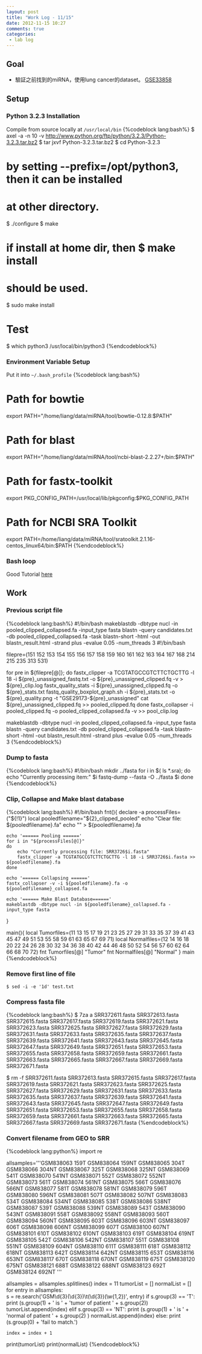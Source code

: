 ```yaml
---
layout: post
title: "Work Log - 11/15"
date: 2012-11-15 10:27
comments: true
categories: 
 - lab log
---
```


## Goal
* 驗証之前找到的miRNA，使用lung cancer的dataset。 [GSE33858]
<!-- more -->

[GSE33858]: http://www.ncbi.nlm.nih.gov/geo/query/acc.cgi?acc=GSE33858

## Setup

### Python 3.2.3 Installation
Compile from source locally at `/usr/local/bin`
{%codeblock lang:bash%}
$ axel -a -n 10 -v http://www.python.org/ftp/python/3.2.3/Python-3.2.3.tar.bz2
$ tar jxvf Python-3.2.3.tar.bz2
$ cd Python-3.2.3

# by setting --prefix=/opt/python3, then it can be installed 
# at other directory.
$ ./configure
$ make 
# if install at home dir, then $ make install 
# should be used.
$ sudo make install

# Test
$ which python3
/usr/local/bin/python3
{%endcodeblock%}


### Environment Variable Setup
Put it into `~/.bash_profile`
{%codeblock lang:bash%}
# Path for bowtie
export PATH="/home/liang/data/miRNA/tool/bowtie-0.12.8:$PATH"
# Path for blast
export PATH="/home/liang/data/miRNA/tool/ncbi-blast-2.2.27+/bin:$PATH"
# Path for fastx-toolkit
export PKG_CONFIG_PATH=/usr/local/lib/pkgconfig:$PKG_CONFIG_PATH
# Path for NCBI SRA Toolkit
export PATH=/home/liang/data/miRNA/tool/sratoolkit.2.1.16-centos_linux64/bin:$PATH
{%endcodeblock%}

### Bash loop
Good Tutorial [here](http://www.cyberciti.biz/faq/bash-for-loop/)


## Work

### Previous script file

{%codeblock lang:bash%}
#!/bin/bash
makeblastdb -dbtype nucl -in pooled_clipped_collapsed.fa  -input_type fasta
blastn -query candidates.txt -db pooled_clipped_collapsed.fa -task blastn-short -html -out blastn_result.html -strand plus -evalue 0.05  -num_threads 3
#!/bin/bash

filepre=(151 152 153 154 155 156 157 158 159 160 161 162 163 164 167 168 214 215 235 313 531)

for pre in ${filepre[@]}; do
    fastx_clipper -a TCGTATGCCGTCTTCTGCTTG -l 18 -i ${pre}_unassigned_fastq.txt  -o ${pre}_unassigned_clipped.fq -v > ${pre}_clip.log
    fastx_quality_stats -i ${pre}_unassigned_clipped.fq -o ${pre}_stats.txt
    fastq_quality_boxplot_graph.sh -i ${pre}_stats.txt -o ${pre}_quality.png -t "GSE29173-${pre}_unassigned"
    cat ${pre}_unassigned_clipped.fq >> pooled_clipped.fq
done
fastx_collapser -i pooled_clipped.fq -o pooled_clipped_collapsed.fa -v >> pool_clip.log

makeblastdb -dbtype nucl -in pooled_clipped_collapsed.fa  -input_type fasta
blastn -query candidates.txt -db pooled_clipped_collapsed.fa -task blastn-short -html -out blastn_result.html -strand plus -evalue 0.05  -num_threads 3
{%endcodeblock%}

### Dump to fasta

{%codeblock lang:bash%}
#!/bin/bash
mkdir ../fasta
for i in $( ls *.sra); do
    echo "Currently processing item:" $i
    fastq-dump --fasta -O ../fasta $i
done
{%endcodeblock%}


### Clip, Collapse and Make blast database

{%codeblock lang:bash%}
#!/bin/bash
fnt(){
    declare -a processFiles=("${!1}")
    local pooledfilename="${2}_clipped_pooled"
    echo "Clear file: ${pooledfilename}.fa"
    echo "" > ${pooledfilename}.fa

    echo '====== Pooling ======'
    for i in "${processFiles[@]}"
    do
        echo "Currently processing file: SRR3726$i.fasta"
        fastx_clipper -a TCGTATGCCGTCTTCTGCTTG -l 18 -i SRR3726$i.fasta >> ${pooledfilename}.fa
    done

    echo '====== Collapsing ======'
    fastx_collapser -v -i ${pooledfilename}.fa -o ${pooledfilename}_collapsed.fa

    echo '====== Make Blast Database======'
    makeblastdb -dbtype nucl -in ${pooledfilename}_collapsed.fa -input_type fasta
}

main(){
    local Tumorfiles=(11 13 15 17 19 21 23 25 27 29 31 33 35 37 39 41 43 45 47 49 51 53 55 58 59 61 63 65 67 69 71)
    local Normalfiles=(12 14 16 18 20 22 24 26 28 30 32 34 36 38 40 42 44 46 48 50 52 54 56 57 60 62 64 66 68 70 72)
    fnt Tumorfiles[@] "Tumor"
    fnt Normalfiles[@] "Normal"
}
main
{%endcodeblock%}

### Remove first line of file

    $ sed -i -e '1d' test.txt

### Compress fasta file

{%codeblock lang:bash%}
$ 7za a SRR372611.fasta SRR372613.fasta SRR372615.fasta SRR372617.fasta SRR372619.fasta SRR372621.fasta SRR372623.fasta SRR372625.fasta SRR372627.fasta SRR372629.fasta SRR372631.fasta SRR372633.fasta SRR372635.fasta SRR372637.fasta SRR372639.fasta SRR372641.fasta SRR372643.fasta SRR372645.fasta SRR372647.fasta SRR372649.fasta SRR372651.fasta SRR372653.fasta SRR372655.fasta SRR372658.fasta SRR372659.fasta SRR372661.fasta SRR372663.fasta SRR372665.fasta SRR372667.fasta SRR372669.fasta SRR372671.fasta

$ rm -f SRR372611.fasta SRR372613.fasta SRR372615.fasta SRR372617.fasta SRR372619.fasta SRR372621.fasta SRR372623.fasta SRR372625.fasta SRR372627.fasta SRR372629.fasta SRR372631.fasta SRR372633.fasta SRR372635.fasta SRR372637.fasta SRR372639.fasta SRR372641.fasta SRR372643.fasta SRR372645.fasta SRR372647.fasta SRR372649.fasta SRR372651.fasta SRR372653.fasta SRR372655.fasta SRR372658.fasta SRR372659.fasta SRR372661.fasta SRR372663.fasta SRR372665.fasta SRR372667.fasta SRR372669.fasta SRR372671.fasta
{%endcodeblock%}

### Convert filename from GEO to SRR

{%codeblock lang:python%}
import re

allsamples='''GSM838063	159T
GSM838064	159NT
GSM838065	304T
GSM838066	304NT
GSM838067	325T
GSM838068	325NT
GSM838069	541T
GSM838070	541NT
GSM838071	552T
GSM838072	552NT
GSM838073	561T
GSM838074	561NT
GSM838075	566T
GSM838076	566NT
GSM838077	581T
GSM838078	581NT
GSM838079	596T
GSM838080	596NT
GSM838081	507T
GSM838082	507NT
GSM838083	534T
GSM838084	534NT
GSM838085	538T
GSM838086	538NT
GSM838087	539T
GSM838088	539NT
GSM838089	543T
GSM838090	543NT
GSM838091	558T
GSM838092	558NT
GSM838093	560T
GSM838094	560NT
GSM838095	603T
GSM838096	603NT
GSM838097	606T
GSM838098	606NT
GSM838099	607T
GSM838100	607NT
GSM838101	610T
GSM838102	610NT
GSM838103	619T
GSM838104	619NT
GSM838105	542T
GSM838106	542NT
GSM838107	551T
GSM838108	551NT
GSM838109	604NT
GSM838110	611T
GSM838111	618T
GSM838112	618NT
GSM838113	642T
GSM838114	642NT
GSM838115	653T
GSM838116	653NT
GSM838117	670T
GSM838118	670NT
GSM838119	675T
GSM838120	675NT
GSM838121	688T
GSM838122	688NT
GSM838123	692T
GSM838124	692NT
'''

allsamples = allsamples.splitlines()
index = 11
tumorList = []
normalList = []
for entry in allsamples:		
	s = re.search('GSM\d{3}(\d{3})\t(\d{3})(\w{1,2})', entry)
	if s.group(3) == 'T':
		print (s.group(1) + ' is ' + 'tumor of patient ' + s.group(2))
		tumorList.append(index)
	elif s.group(3) == 'NT':
		print (s.group(1) + ' is ' + 'normal of patient ' + s.group(2) )
		normalList.append(index)
	else:
		print (s.group(0) + 'fail to match.')

	index = index + 1

print(tumorList)
print(normalList)
{%endcodeblock%}